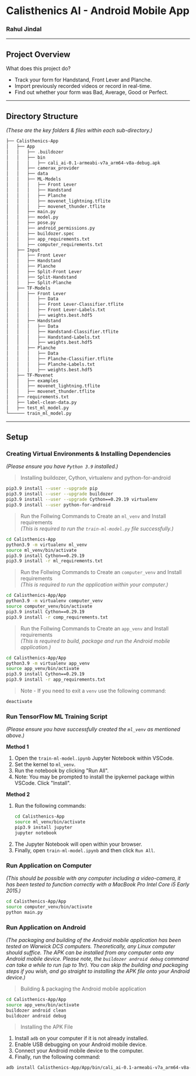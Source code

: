 # Calisthenics AI - Android Mobile App
### Rahul Jindal

---

## Project Overview
What does this project do?
* Track your form for Handstand, Front Lever and Planche.
* Import previously recorded videos or record in real-time.
* Find out whether your form was Bad, Average, Good or Perfect.

---

## Directory Structure
*(These are the key folders & files within each sub-directory.)*

```markdown
├── Calisthenics-App
│   ├── App
│   │   ├── .buildozer
│   │   ├── bin
│   │   │   ├── cali_ai-0.1-armeabi-v7a_arm64-v8a-debug.apk
│   │   ├── camerax_provider
│   │   ├── data
│   │   ├── ML-Models
│   │   │   ├── Front Lever
│   │   │   ├── Handstand
│   │   │   ├── Planche
│   │   │   ├── movenet_lightning.tflite
│   │   │   ├── movenet_thunder.tflite
│   │   ├── main.py
│   │   ├── model.py
│   │   ├── pose.py
│   │   ├── android_permissions.py
│   │   ├── buildozer.spec
│   │   ├── app_requirements.txt
│   │   ├── computer_requirements.txt
│   ├── Input
│   │   ├── Front Lever
│   │   ├── Handstand
│   │   ├── Planche
│   │   ├── Split-Front Lever
│   │   ├── Split-Handstand
│   │   ├── Split-Planche
│   ├── TF-Models
│   │   ├── Front Lever
│   │   │   ├── Data
│   │   │   ├── Front Lever-Classifier.tflite
│   │   │   ├── Front Lever-Labels.txt
│   │   │   ├── weights.best.hdf5
│   │   ├── Handstand
│   │   │   ├── Data
│   │   │   ├── Handstand-Classifier.tflite
│   │   │   ├── Handstand-Labels.txt
│   │   │   ├── weights.best.hdf5
│   │   ├── Planche
│   │   │   ├── Data
│   │   │   ├── Planche-Classifier.tflite
│   │   │   ├── Planche-Labels.txt
│   │   │   ├── weights.best.hdf5
│   ├── TF-Movenet
│   │   ├── examples
│   │   ├── movenet_lightning.tflite
│   │   ├── movenet_thunder.tflite
│   ├── requirements.txt
│   ├── label-clean-data.py
│   ├── test_ml_model.py
└────── train_ml_model.py
```

---

## Setup

### Creating Virtual Environments & Installing Dependencies
*(Please ensure you have `Python 3.9` installed.)*

> Installing buildozer, Cython, virtualenv and python-for-android

```bash
pip3.9 install --user --upgrade pip
pip3.9 install --user --upgrade buildozer 
pip3.9 install --user --upgrade Cython==0.29.19 virtualenv 
pip3.9 install --user python-for-android
```

> Run the Follwing Commands to Create an `ml_venv` and Install requirements \
*(This is required to run the `train-ml-model.py` file successfully.)*

```bash
cd Calisthenics-App
python3.9 -m virtualenv ml_venv
source ml_venv/bin/activate
pip3.9 install Cython==0.29.19
pip3.9 install -r ml_requirements.txt
```

> Run the Follwing Commands to Create an `computer_venv` and Install requirements\
*(This is required to run the application within your computer.)*

```bash
cd Calisthenics-App/App
python3.9 -m virtualenv computer_venv
source computer_venv/bin/activate
pip3.9 install Cython==0.29.19
pip3.9 install -r comp_requirements.txt
```

> Run the Follwing Commands to Create an `app_venv` and Install requirements\
*(This is required to build, package and run the Android mobile application.)*

```bash
cd Calisthenics-App/App
python3.9 -m virtualenv app_venv
source app_venv/bin/activate
pip3.9 install Cython==0.29.19
pip3.9 install -r app_requirements.txt
```

> Note - If you need to exit a `venv` use the following command:
```bash
deactivate
```

### Run TensorFlow ML Training Script
*(Please ensure you have successfully created the `ml_venv` as mentioned above.)*

**Method 1**
1. Open the `train-ml-model.ipynb` Jupyter Notebook within VSCode. 
1. Set the kernel to `ml_venv`. 
1. Run the notebook by clicking "Run All".
1. Note: You may be prompted to install the ipykernel package within VSCode. Click "Install".

**Method 2**
1. Run the following commands:
    ```bash
    cd Calisthenics-App
    source ml_venv/bin/activate
    pip3.9 install jupyter
    jupyter notebook
    ```
1. The Jupyter Notebook will open within your browser. 
1. Finally, open `train-ml-model.ipynb` and then click `Run All`.

### Run Application on Computer
*(This should be possible with any computer including a video-camera, it has been tested to function correctly with a MacBook Pro Intel Core i5 Early 2015.)*

```bash
cd Calisthenics-App/App
source computer_venv/bin/activate
python main.py
```

### Run Application on Android
*(The packaging and building of the Android mobile application has been tested on Warwick DCS computers. Theoretically, any Linux computer should suffice. The APK can be installed from any computer onto any Android mobile device. Please note, the `buildozer android debug` command can take a while to run (up to 1hr). You can skip the building and packaging steps if you wish, and go straight to installing the APK file onto your Android device.)*

> Building & packaging the Android mobile application

```bash
cd Calisthenics-App/App
source app_venv/bin/activate
buildozer android clean
buildozer android debug
```

> Installing the APK File

1. Install `adb` on your computer if it is not already installed.
1. Enable USB debugging on your Android mobile device.
1. Connect your Android mobile device to the computer.
1. Finally, run the following command:
```bash
adb install Calisthenics-App/App/bin/cali_ai-0.1-armeabi-v7a_arm64-v8a-debug.apk
```